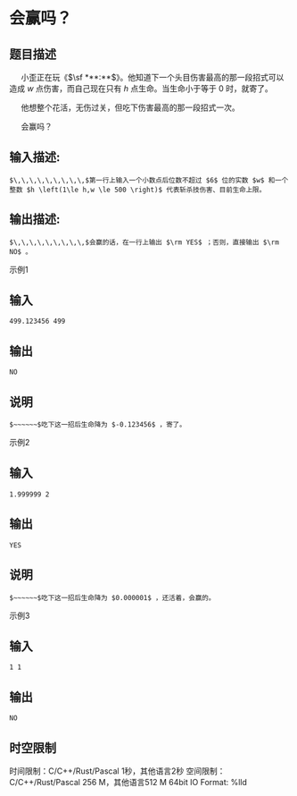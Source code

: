 # 会赢吗？

## 题目描述

$\,\,\,\,\,\,\,\,\,$小歪正在玩《$\sf ***:**$》。他知道下一个头目伤害最高的那一段招式可以造成 $w$ 点伤害，而自己现在只有 $h$ 点生命。当生命小于等于 $0$ 时，就寄了。  


$\,\,\,\,\,\,\,\,\,$他想整个花活，无伤过关，但吃下伤害最高的那一段招式一次。 

$\,\,\,\,\,\,\,\,\,$会赢吗？

## 输入描述:
    
    
    $\,\,\,\,\,\,\,\,\,$第一行上输入一个小数点后位数不超过 $6$ 位的实数 $w$ 和一个整数 $h \left(1\le h,w \le 500 \right)$ 代表斩杀技伤害、目前生命上限。

## 输出描述:
    
    
    $\,\,\,\,\,\,\,\,\,$会赢的话，在一行上输出 $\rm YES$ ；否则，直接输出 $\rm NO$ 。

示例1 

## 输入
    
    
    499.123456 499

## 输出
    
    
    NO

## 说明
    
    
    $~~~~~~$吃下这一招后生命降为 $-0.123456$ ，寄了。

示例2 

## 输入
    
    
    1.999999 2

## 输出
    
    
    YES

## 说明
    
    
    $~~~~~~$吃下这一招后生命降为 $0.000001$ ，还活着，会赢的。

示例3 

## 输入
    
    
    1 1

## 输出
    
    
    NO


## 时空限制

时间限制：C/C++/Rust/Pascal 1秒，其他语言2秒
空间限制：C/C++/Rust/Pascal 256 M，其他语言512 M
64bit IO Format: %lld
